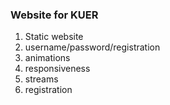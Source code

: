 ### Website for KUER
1. Static website
2. username/password/registration
3. animations
4. responsiveness
5. streams
6. registration